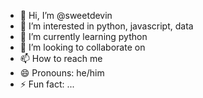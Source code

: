 - 👋 Hi, I’m @sweetdevin
- 👀 I’m interested in python, javascript, data
- 🌱 I’m currently learning python
- 💞️ I’m looking to collaborate on 
- 📫 How to reach me 
- 😄 Pronouns: he/him
- ⚡ Fun fact: ...

<!---
sweetdevin/sweetdevin is a ✨ special ✨ repository because its `README.md` (this file) appears on your GitHub profile.
You can click the Preview link to take a look at your changes.
--->
